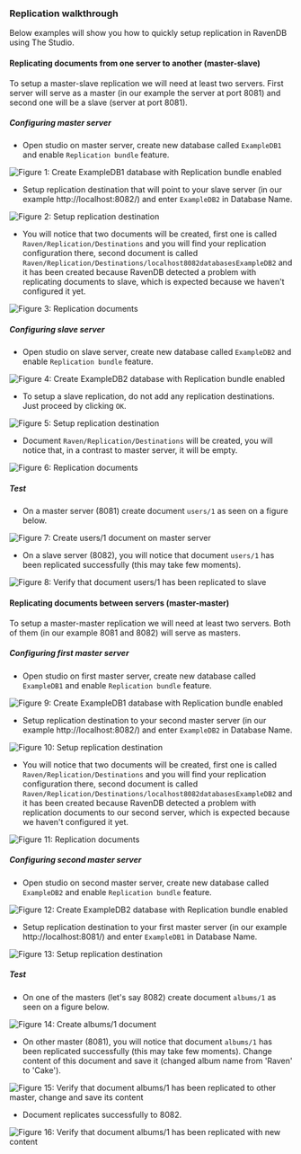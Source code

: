 ### Replication walkthrough

Below examples will show you how to quickly setup replication in RavenDB using The Studio.

#### Replicating documents from one server to another (master-slave)

To setup a master-slave replication we will need at least two servers. First server will serve as a master (in our example the server at port 8081) and second one will be a slave (server at port 8081).

##### Configuring master server

- Open studio on master server, create new database called `ExampleDB1` and enable `Replication bundle` feature.

![Figure 1: Create `ExampleDB1` database with `Replication bundle` enabled](Images/studio_replicationwalkthrough_1.PNG)

- Setup replication destination that will point to your slave server (in our example http://localhost:8082/) and enter `ExampleDB2` in Database Name.

![Figure 2: Setup replication destination](Images/studio_replicationwalkthrough_2.PNG)

- You will notice that two documents will be created, first one is called `Raven/Replication/Destinations` and you will find your replication configuration there, second document is called `Raven/Replication/Destinations/localhost8082databasesExampleDB2` and it has been created because RavenDB detected a problem with replicating documents to slave, which is expected because we haven't configured it yet.

![Figure 3: Replication documents](Images/studio_replicationwalkthrough_3.PNG)

##### Configuring slave server

- Open studio on slave server, create new database called `ExampleDB2` and enable `Replication bundle` feature.

![Figure 4: Create `ExampleDB2` database with `Replication bundle` enabled](Images/studio_replicationwalkthrough_4.PNG)

- To setup a slave replication, do not add any replication destinations. Just proceed by clicking `OK`.

![Figure 5: Setup replication destination](Images/studio_replicationwalkthrough_5.PNG)

- Document `Raven/Replication/Destinations` will be created, you will notice that, in a contrast to master server, it will be empty.

![Figure 6: Replication documents](Images/studio_replicationwalkthrough_6.PNG)

##### Test

- On a master server (8081) create document `users/1` as seen on a figure below.

![Figure 7: Create `users/1` document on master server](Images/studio_replicationwalkthrough_7.PNG)

- On a slave server (8082), you will notice that document `users/1` has been replicated successfully (this may take few moments).

![Figure 8: Verify that document `users/1` has been replicated to slave](Images/studio_replicationwalkthrough_8.PNG)

#### Replicating documents between servers (master-master)

To setup a master-master replication we will need at least two servers. Both of them (in our example 8081 and 8082) will serve as masters.

##### Configuring first master server

- Open studio on first master server, create new database called `ExampleDB1` and enable `Replication bundle` feature.

![Figure 9: Create `ExampleDB1` database with `Replication bundle` enabled](Images/studio_replicationwalkthrough_1.PNG)

- Setup replication destination to your second master server (in our example http://localhost:8082/) and enter `ExampleDB2` in Database Name.

![Figure 10: Setup replication destination](Images/studio_replicationwalkthrough_2.PNG)

- You will notice that two documents will be created, first one is called `Raven/Replication/Destinations` and you will find your replication configuration there, second document is called `Raven/Replication/Destinations/localhost8082databasesExampleDB2` and it has been created because RavenDB detected a problem with replication documents to our second server, which is expected because we haven't configured it yet.

![Figure 11: Replication documents](Images/studio_replicationwalkthrough_3.PNG)

##### Configuring second master server

- Open studio on second master server, create new database called `ExampleDB2` and enable `Replication bundle` feature.

![Figure 12: Create `ExampleDB2` database with `Replication bundle` enabled](Images/studio_replicationwalkthrough_4.PNG)

- Setup replication destination to your first master server (in our example http://localhost:8081/) and enter `ExampleDB1` in Database Name.

![Figure 13: Setup replication destination](Images/studio_replicationwalkthrough_10.PNG)

##### Test

- On one of the masters (let's say 8082) create document `albums/1` as seen on a figure below.

![Figure 14: Create `albums/1` document](Images/studio_replicationwalkthrough_11.PNG)

- On other master (8081), you will notice that document `albums/1` has been replicated successfully (this may take few moments). Change content of this document and save it (changed album name from 'Raven' to 'Cake').

![Figure 15: Verify that document `albums/1` has been replicated to other master, change and save its content](Images/studio_replicationwalkthrough_12.PNG)

- Document replicates successfully to 8082.

![Figure 16: Verify that document `albums/1` has been replicated with new content](Images/studio_replicationwalkthrough_13.PNG)
